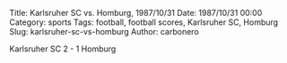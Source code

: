 Title: Karlsruher SC vs. Homburg, 1987/10/31
Date: 1987/10/31 00:00
Category: sports
Tags: football, football scores, Karlsruher SC, Homburg
Slug: karlsruher-sc-vs-homburg
Author: carbonero


Karlsruher SC 2 - 1 Homburg
